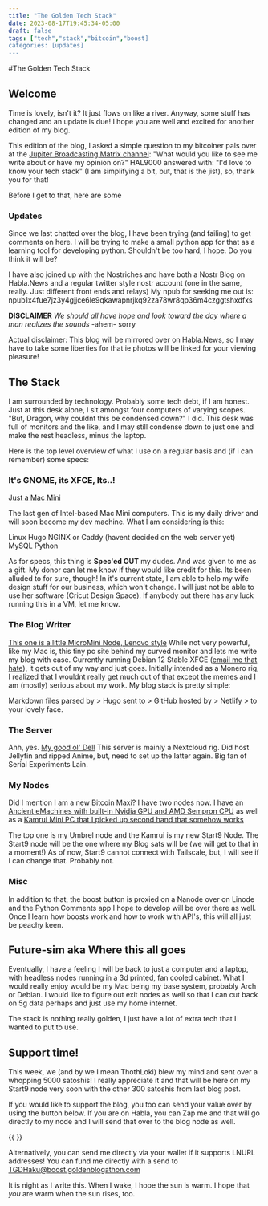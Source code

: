 ```yaml
---
title: "The Golden Tech Stack"
date: 2023-08-17T19:45:34-05:00
draft: false
tags: ["tech","stack","bitcoin","boost]
categories: [updates]
---
```


#The Golden Tech Stack

## Welcome

Time is lovely, isn't it? It just flows on like a river. Anyway, some stuff has changed and an update is due! I hope you are well and excited for another edition of my blog. 

This edition of the blog, I asked a simple question to my bitcoiner pals over at the [Jupiter Broadcasting Matrix channel](https://www.jupiterbroadcasting.com/community/matrix):
"What would you like to see me write about or have my opinion on?" HAL9000 answered with: "I'd love to know your tech stack" (I am simplifying a bit, but, that is the jist), so, thank you for that!

Before I get to that, here are some

### Updates

Since we last chatted over the blog, I have been trying (and failing) to get comments on here. I will be trying to make a small python app for that as a learning tool for developing python.
Shouldn't be too hard, I hope. Do you think it will be?

I have also joined up with the Nostriches and have both a Nostr Blog on Habla.News and a regular twitter style nostr account (one in the same, really. Just different front ends and relays)
My npub for seeking me out is: npub1x4fue7jz3y4gjjce6le9qkawapnrjkq92za78wr8qp36m4czggtshxdfxs

**DISCLAIMER**
*We should all have hope and look toward the day where a man realizes the sounds*
-ahem-
sorry

Actual disclaimer: This blog will be mirrored over on Habla.News, so I may have to take some liberties for that ie photos will be linked for your viewing pleasure!

## The Stack

I am surrounded by technology. Probably some tech debt, if I am honest. Just at this desk alone, I sit amongst four computers of varying scopes. 
"But, Dragon, why couldnt this be condensed down?"
I did. This desk was full of monitors and the like, and I may still condense down to just one and make the rest headless, minus the laptop. 

Here is the top level overview of what I use on a regular basis and (if i can remember) some specs:

### It's GNOME, its XFCE, Its..!

[Just a Mac Mini](https://pxscdn.com/public/m/_v2/596519729843998294/c51ea9690-856390/kna2yH6EfPBf/pIHGCEdthDMrajAGlvZvOautrJgNjgDZaTN1zibP.jpg)

The last gen of Intel-based Mac Mini computers. This is my daily driver and will soon become my dev machine. What I am considering is this:

Linux
Hugo
NGINX or Caddy (havent decided on the web server yet)
MySQL
Python

As for specs, this thing is **Spec'ed OUT** my dudes. And was given to me as a gift. My donor can let me know if they would like credit for this. Its been alluded to for sure, though!
In it's current state, I am able to help my wife design stuff for our business, which won't change. I will just not be able to use her software (Cricut Design Space). If anybody out there has any luck running this in a VM, let me know.

### The Blog Writer
[This one is a little MicroMini Node, Lenovo style](https://pxscdn.com/public/m/_v2/596519729843998294/c51ea9690-856390/aLqrMnpyFNiH/zmtSIKOtXv9AIHYV3xkrHi8ojlRBjiim9TBz7iKF.jpg)
While not very powerful, like my Mac is, this tiny pc site behind my curved monitor and lets me write my blog with ease. Currently running Debian 12 Stable XFCE ([email me that hate](mailto:tgdhaku@proton.me)), it gets out of my way and just goes. 
Initially intended as a Monero rig, I realized that I wouldnt really get much out of that except the memes and I am (mostly) serious about my work. My blog stack is pretty simple:

Markdown files parsed by > Hugo sent to > GitHub hosted by > Netlify > to your lovely face.

### The Server
Ahh, yes. [My good ol' Dell](https://pxscdn.com/public/m/_v2/596519729843998294/c51ea9690-856390/5gwwlAMjijTX/OxrszHmAUZf9swnvqUEBlJ8PGPfJAKEfxZq9g30w.jpg)
This server is mainly a Nextcloud rig. Did host Jellyfin and ripped Anime, but, need to set up the latter again. Big fan of Serial Experiments Lain. 

### My Nodes
Did I mention I am a new Bitcoin Maxi? I have two nodes now. 
I have an [Ancient eMachines with built-in Nvidia GPU and AMD Sempron CPU](https://pxscdn.com/public/m/_v2/596519729843998294/c51ea9690-856390/jBlux5yA5d1Z/WIxy2kjqnlpjijPiBDCRXh9RWUcE17YuyNGAsG0n.jpg) as well as a
[Kamrui Mini PC that I picked up second hand that somehow works](https://pxscdn.com/public/m/_v2/596519729843998294/c51ea9690-856390/OAlYgYACgFQh/3SPTtdOTqZa1xoypK3nenp45H8FAVu7X8KDORasj.jpg)

The top one is my Umbrel node and the Kamrui is my new Start9 Node. The Start9 node will be the one where my Blog sats will be (we will get to that in a moment!) As of now, Start9 cannot connect with Tailscale, but, I will see if I can change that. Probably not. 

### Misc

In addition to that, the boost button is proxied on a Nanode over on Linode and the Python Comments app I hope to develop will be over there as well. Once I learn how boosts work and how to work with API's, this will all just be peachy keen.


## Future-sim aka Where this all goes

Eventually, I have a feeling I will be back to just a computer and a laptop, with headless nodes running in a 3d printed, fan cooled cabinet. What I would really enjoy would be my Mac being my base system, probably Arch or Debian. 
I would like to figure out exit nodes as well so that I can cut back on 5g data perhaps and just use my home internet. 

The stack is nothing really golden, I just have a lot of extra tech that I wanted to put to use. 



## Support time!

This week, we (and by we I mean ThothLoki) blew my mind and sent over a whopping 5000 satoshis! I really appreciate it and that will be here on my Start9 node very soon with the other 300 satoshis from last blog post. 

If you would like to support the blog, you too can send your value over by using the button below. If you are on Habla, you can Zap me and that will go directly to my node and I will send that over to the blog node as well. 

{{ <BTCBoost> }}

Alternatively, you can send me directly via your wallet if it supports LNURL addresses! You can fund me directly with a send to TGDHaku@boost.goldenblogathon.com

It is night as I write this. When I wake, I hope the sun is warm. I hope that *you* are warm when the sun rises, too. 

